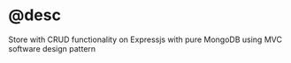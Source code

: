 # @desc

Store with CRUD functionality on Expressjs with pure MongoDB using MVC software design pattern
